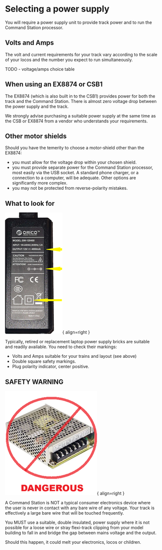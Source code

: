 # Selecting a power supply

You will require a power supply unit to provide track power and to run the Command Station processor.

## Volts and Amps

The volt and current requirements for your track vary according to the scale of your locos and the number you expect to run simultaneously.

TODO - voltage/amps choice table

## When using an EX8874 or CSB1

The EX8874 (which is also built in to the CSB1) provides power for both the track and the Command Station. There is almost zero voltage drop between the power supply and the track.

We strongly advise purchasing a suitable power supply at the same time as the CSB or EX8874 from a vendor who understands your requirements.

## Other motor shields

Should you have the temerity to choose a motor-shield other than the EX8874:

- you must allow for the voltage drop within your chosen shield.
- you must provide separate power for the Command Station processor, most easily via the USB socket. A standard phone charger, or a connection to a computer, will be adequate. Other options are significantly more complex.
- you may not be protected from reverse-polarity mistakes.

## What to look for

![Power brick](/_static/images/power/powerbrick.png){ align=right }

Typically, retired or replacement laptop power supply bricks are suitable and readily available. You need to check their markings:

- Volts and Amps suitable for your trains and layout (see above)
- Double square safety markings.
- Plug polarity indicator, center positive.

<div style="clear: both;"></div>

## SAFETY WARNING

![DANGEROUS](/_static/images/power/dangerous.png){ align=right }

A Command Station is NOT a typical consumer electronics device where the user is never in contact with any bare wire of any voltage.  Your track is effectively a large bare wire that will be touched frequently.

You MUST use a suitable, double insulated, power supply where it is not possible for a loose wire or stray flexi-track clipping from your model building to fall in and bridge the gap between mains voltage and the output.

Should this happen, it could melt your electronics, locos or children.
